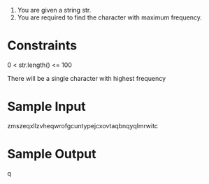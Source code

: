 1. You are given a string str.
2. You are required to find the character with maximum frequency.

# Constraints

0 < str.length() <= 100

There will be a single character with highest frequency

# Sample Input

zmszeqxllzvheqwrofgcuntypejcxovtaqbnqyqlmrwitc

# Sample Output

q